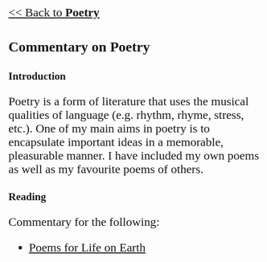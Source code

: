 <style>
    * {font-family: "Times New Roman"}
    p, ol, ul, th, td {font-size: 24px}
</style>

[<< Back to **Poetry**](https://pranigopu.github.io/art/poetry)

# Commentary on Poetry
## Introduction
Poetry is a form of literature that uses the musical qualities of language (e.g. rhythm, rhyme, stress, etc.). One of my main aims in poetry is to encapsulate important ideas in a memorable, pleasurable manner. I have included my own poems as well as my favourite poems of others.

## Reading
Commentary for the following:

- [Poems for Life on Earth](https://pranigopu.github.io/art/poetry/commentary/poems-for-life-on-earth.html)